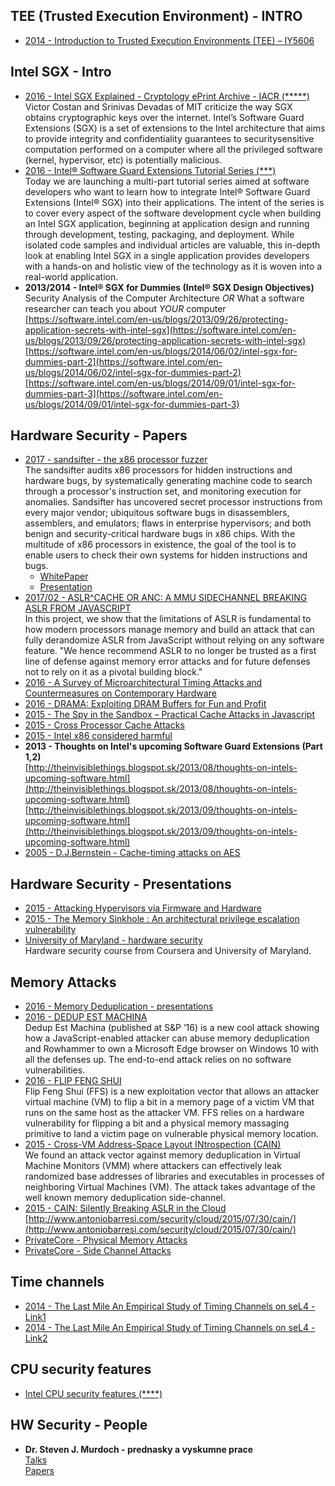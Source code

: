 

## TEE (Trusted Execution Environment) - INTRO

- [2014 - Introduction to Trusted Execution Environments (TEE) – IY5606](http://sec.cs.ucl.ac.uk/users/smurdoch/talks/rhul14tee.pdf)


## Intel SGX - Intro

- [2016 - Intel SGX Explained - Cryptology ePrint Archive - IACR (*****)](https://eprint.iacr.org/2016/086.pdf)  
Victor Costan and Srinivas Devadas of MIT criticize the way SGX obtains cryptographic keys over the internet.
Intel’s Software Guard Extensions (SGX) is a set of extensions to the Intel architecture that aims to provide
integrity and confidentiality guarantees to securitysensitive computation performed on a computer where
all the privileged software (kernel, hypervisor, etc) is potentially malicious.
- [2016 - Intel® Software Guard Extensions Tutorial Series (***)](https://software.intel.com/en-us/articles/introducing-the-intel-software-guard-extensions-tutorial-series)  
Today we are launching a multi-part tutorial series aimed at software developers who want to learn how to integrate Intel® Software Guard Extensions (Intel® SGX) into their applications. The intent of the series is to cover every aspect of the software development cycle when building an Intel SGX application, beginning at application design and running through development, testing, packaging, and deployment. While isolated code samples and individual articles are valuable, this in-depth look at enabling Intel SGX in a single application provides developers with a hands-on and holistic view of the technology as it is woven into a real-world application.
- **2013/2014 - Intel® SGX for Dummies (Intel® SGX Design Objectives)**  
Security Analysis of the Computer Architecture *OR* What a software researcher can teach you about *YOUR* computer
[https://software.intel.com/en-us/blogs/2013/09/26/protecting-application-secrets-with-intel-sgx](https://software.intel.com/en-us/blogs/2013/09/26/protecting-application-secrets-with-intel-sgx)  
[https://software.intel.com/en-us/blogs/2014/06/02/intel-sgx-for-dummies-part-2](https://software.intel.com/en-us/blogs/2014/06/02/intel-sgx-for-dummies-part-2)  
[https://software.intel.com/en-us/blogs/2014/09/01/intel-sgx-for-dummies-part-3](https://software.intel.com/en-us/blogs/2014/09/01/intel-sgx-for-dummies-part-3)  


## Hardware Security - Papers

- [2017 - sandsifter - the x86 processor fuzzer](https://github.com/xoreaxeaxeax/sandsifter)  
The sandsifter audits x86 processors for hidden instructions and hardware bugs, by systematically generating machine code to search through a processor's instruction set, and monitoring execution for anomalies. Sandsifter has uncovered secret processor instructions from every major vendor; ubiquitous software bugs in disassemblers, assemblers, and emulators; flaws in enterprise hypervisors; and both benign and security-critical hardware bugs in x86 chips.
With the multitude of x86 processors in existence, the goal of the tool is to enable users to check their own systems for hidden instructions and bugs.
  - [WhitePaper](https://github.com/xoreaxeaxeax/sandsifter/blob/master/references/domas_breaking_the_x86_isa_wp.pdf)
  - [Presentation](https://github.com/xoreaxeaxeax/sandsifter/blob/master/references/domas_breaking_the_x86_isa.pdf)
- [2017/02 - ASLR^CACHE OR ANC: A MMU SIDECHANNEL BREAKING ASLR FROM JAVASCRIPT](https://www.vusec.net/projects/anc/)  
In this project, we show that the limitations of ASLR is fundamental to how modern processors manage memory and build an attack that can fully derandomize ASLR from JavaScript without relying on any software feature. "We hence recommend ASLR to no longer be trusted as a first line of defense against memory error attacks and for future defenses not to rely on it as a pivotal building block."
- [2016 - A Survey of Microarchitectural Timing Attacks and Countermeasures on Contemporary Hardware](https://eprint.iacr.org/2016/613.pdf)
- [2016 - DRAMA: Exploiting DRAM Buffers for Fun and Profit](https://www.blackhat.com/docs/eu-16/materials/eu-16-Schwarz-How-Your-DRAM-Becomes-A-Security-Problem-wp.pdf)
- [2015 - The Spy in the Sandbox – Practical Cache Attacks in Javascript](https://iss.oy.ne.ro/SpyInTheSandbox.pdf)
- [2015 - Cross Processor Cache Attacks](https://eprint.iacr.org/2015/1155.pdf)
- [2015 - Intel x86 considered harmful](http://blog.invisiblethings.org/papers/2015/x86_harmful.pdf)  
- **2013 - Thoughts on Intel's upcoming Software Guard Extensions (Part 1,2)**  
[http://theinvisiblethings.blogspot.sk/2013/08/thoughts-on-intels-upcoming-software.html](http://theinvisiblethings.blogspot.sk/2013/08/thoughts-on-intels-upcoming-software.html)  
[http://theinvisiblethings.blogspot.sk/2013/09/thoughts-on-intels-upcoming-software.html](http://theinvisiblethings.blogspot.sk/2013/09/thoughts-on-intels-upcoming-software.html)  
- [2005 - D.J.Bernstein - Cache-timing attacks on AES](http://cr.yp.to/antiforgery/cachetiming-20050414.pdf)


## Hardware Security - Presentations

- [2015 - Attacking Hypervisors via Firmware and Hardware](http://www.intelsecurity.com/advanced-threat-research/content/AttackingHypervisorsViaFirmware_bhusa15_dc23.pdf)
- [2015 - The Memory Sinkhole : An architectural privilege escalation vulnerability](https://www.blackhat.com/docs/us-15/materials/us-15-Domas-The-Memory-Sinkhole-Unleashing-An-x86-Design-Flaw-Allowing-Universal-Privilege-Escalation.pdf)
- [University of Maryland - hardware security](https://github.com/KarenWest/hardwareSecurity)   
Hardware security course from Coursera and University of Maryland.


## Memory Attacks

- [2016 - Memory Deduplication - presentations](https://fahrplan.events.ccc.de/congress/2016/Fahrplan/system/event_attachments/attachments/000/003/152/original/33c3_memdedup_curse_slides_final.pdf)
- [2016 - DEDUP EST MACHINA](https://www.vusec.net/projects/dedup-est-machina/)  
Dedup Est Machina (published at S&P ’16) is a new cool attack showing how a JavaScript-enabled attacker can abuse memory deduplication and Rowhammer to own a Microsoft Edge browser on Windows 10 with all the defenses up. The end-to-end attack relies on no software vulnerabilities.
- [2016 - FLIP FENG SHUI](http://www.vusec.net/projects/flip-feng-shui/)  
Flip Feng Shui (FFS) is a new exploitation vector that allows an attacker virtual machine (VM) to flip a bit in a memory page of a victim VM that runs on the same host as the attacker VM. FFS relies on a hardware vulnerability for flipping a bit and a physical memory massaging primitive to land a victim page on vulnerable physical memory location.
- [2015 - Cross-VM Address-Space Layout INtrospection (CAIN)](https://xorlab.com/blog/2015/07/30/cain/)  
We found an attack vector against memory deduplication in Virtual Machine Monitors (VMM) where attackers can effectively leak randomized base addresses of libraries and executables in processes of neighboring Virtual Machines (VM). The attack takes advantage of the well known memory deduplication side-channel.
- [2015 - CAIN: Silently Breaking ASLR in the Cloud](https://www.usenix.org/node/191961)  
[http://www.antoniobarresi.com/security/cloud/2015/07/30/cain/](http://www.antoniobarresi.com/security/cloud/2015/07/30/cain/)
- [PrivateCore - Physical Memory Attacks](https://privatecore.com/resources-overview/physical-memory-attacks/index.html)
- [PrivateCore - Side Channel Attacks](https://privatecore.com/resources-overview/side-channel-attacks/index.html)



## Time channels

- [2014 - The Last Mile An Empirical Study of Timing Channels on seL4 - Link1](http://www.cse.unsw.edu.au/~davec/papers/Cock_GMH_14.pdf)
- [2014 - The Last Mile An Empirical Study of Timing Channels on seL4 - Link2](http://research.davidcock.fastmail.fm/slides/lastmile.pdf)


## CPU security features

- [Intel CPU security features (****)](https://github.com/huku-/research/wiki/Intel-CPU-security-features)


## HW Security - People

- **Dr. Steven J. Murdoch - prednasky a vyskumne prace**  
[Talks](http://sec.cs.ucl.ac.uk/users/smurdoch/talks/)  
[Papers](http://sec.cs.ucl.ac.uk/users/smurdoch/papers/)

